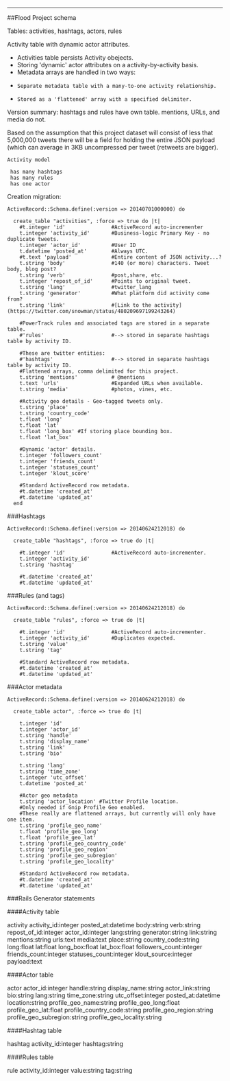 
-------------------------------------------------

##Flood Project schema 

Tables: activities, hashtags, actors, rules

Activity table with dynamic actor attributes.

+ Activities table persists Activity obejects.
+ Storing 'dynamic' actor attributes on a activity-by-activity basis.
+ Metadata arrays are handled in two ways:
+     Separate metadata table with a many-to-one activity relationship.
+     Stored as a 'flattened' array with a specified delimiter.

Version summary:
hashtags and rules have own table.
mentions, URLs, and media do not.

Based on the assumption that this project dataset will consist of less that 5,000,000 tweets there will be a field for holding the entire JSON payload (which can average in 3KB uncompressed per tweet (retweets are bigger).

```
Activity model

 has many hashtags
 has many rules
 has one actor

```


Creation migration:

```
ActiveRecord::Schema.define(:version => 20140701000000) do

  create_table "activities", :force => true do |t|
    #t.integer 'id'               #ActiveRecord auto-incrementer
    t.integer 'activity_id'       #Business-logic Primary Key - no duplicate tweets.
    t.integer 'actor_id'          #User ID
    t.datetime 'posted_at'        #Always UTC.
    #t.text 'payload'             #Entire content of JSON activity...? 
    t.string 'body'               #140 (or more) characters. Tweet body, blog post?
    t.string 'verb'               #post,share, etc.
    t.integer 'repost_of_id'      #Points to original tweet.
    t.string 'lang'               #twitter_lang
    t.string 'generator'          #What platform did activity come from?
    t.string 'link'               #[Link to the activity](https://twitter.com/snowman/status/480209697199243264)

    #PowerTrack rules and associated tags are stored in a separate table.
    #'rules'                      #--> stored in separate hashtags table by activity ID.
    
    #These are twitter entities:
    #'hashtags'                   #--> stored in separate hashtags table by activity ID.
    #Flattened arrays, comma delimited for this project.
    t.string 'mentions'           # @mentions
    t.text 'urls'                 #Expanded URLs when available.
    t.string 'media'              #photos, vines, etc.
                             
    #Activity geo details - Geo-tagged tweets only.
    t.string 'place'
    t.string 'country_code'
    t.float 'long'
    t.float 'lat'
    t.float 'long_box' #If storing place bounding box.
    t.float 'lat_box'  

    #Dynamic 'actor' details.
    t.integer 'followers_count'
    t.integer 'friends_count'
    t.integer 'statuses_count'
    t.integer 'klout_score'
 
    #Standard ActiveRecord row metadata.
    #t.datetime 'created_at'
    #t.datetime 'updated_at'
  end
```

###Hashtags
```
ActiveRecord::Schema.define(:version => 20140624212018) do

  create_table "hashtags", :force => true do |t|

    #t.integer 'id'               #ActiveRecord auto-incrementer.
    t.integer 'activity_id'  
    t.string 'hashtag'

    #t.datetime 'created_at'
    #t.datetime 'updated_at'
```

###Rules (and tags)
```
ActiveRecord::Schema.define(:version => 20140624212018) do

  create_table "rules", :force => true do |t|

    #t.integer 'id'               #ActiveRecord auto-incrementer.
    t.integer 'activity_id'       #Duplicates expected.
    t.string 'value'
    t.string 'tag'
    
    #Standard ActiveRecord row metadata.
    #t.datetime 'created_at'
    #t.datetime 'updated_at'
```

###Actor metadata
```
ActiveRecord::Schema.define(:version => 20140624212018) do

  create_table actor", :force => true do |t|

    t.integer 'id'
    t.integer 'actor_id'
    t.string 'handle'
    t.string 'display_name'
    t.string 'link'
    t.string 'bio'
   
    t.string 'lang'
    t.string 'time_zone'
    t.integer 'utc_offset'
    t.datetime 'posted_at'

    #Actor geo metadata
    t.string 'actor_location' #Twitter Profile location.
    #Only needed if Gnip Profile Geo enabled.
    #These really are flattened arrays, but currently will only have one item.
    t.string 'profile_geo_name'
    t.float 'profile_geo_long'
    t.float 'profile_geo_lat'
    t.string 'profile_geo_country_code'
    t.string 'profile_geo_region'
    t.string 'profile_geo_subregion'
    t.string 'profile_geo_locality' 
    
    #Standard ActiveRecord row metadata.
    #t.datetime 'created_at'
    #t.datetime 'updated_at'
```


###Rails Generator statements


####Activity table

activity activity_id:integer posted_at:datetime body:string verb:string repost_of_id:integer actor_id:integer lang:string generator:string link:string mentions:string urls:text media:text place:string country_code:string long:float lat:float long_box:float lat_box:float followers_count:integer friends_count:integer statuses_count:integer klout_source:integer payload:text

####Actor table

actor actor_id:integer handle:string display_name:string actor_link:string bio:string lang:string time_zone:string utc_offset:integer posted_at:datetime location:string profile_geo_name:string profile_geo_long:float profile_geo_lat:float profile_country_code:string profile_geo_region:string profile_geo_subregion:string profile_geo_locality:string

####Hashtag table

hashtag activity_id:integer hashtag:string

####Rules table

rule activity_id:integer value:string tag:string







